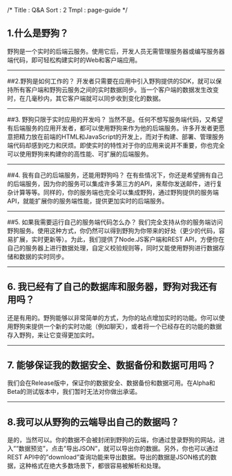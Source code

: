 /*
Title : Q&A
Sort : 2
Tmpl : page-guide
*/

## 1.什么是野狗？
野狗是一个实时的后端云服务。使用它后，开发人员无需管理服务器或编写服务器端代码，即可轻松构建实时的Web和客户端应用。

----

##2.野狗是如何工作的？
开发者只需要在应用中引入野狗提供的SDK，就可以保持所有客户端和野狗云服务之间的实时数据同步。当一个客户端的数据发生改变时，在几毫秒内，其它客户端就可以同步收到变化的数据。

----

##3. 野狗只限于实时应用的开发吗？
当然不是。任何不想写服务端代码，又希望有后端服务的应用开发者，都可以使用野狗来作为他的后端服务。许多开发者更愿意把精力放在前端的HTML和JavaScript的开发上，而对于构建、部署、管理服务端代码却感到吃力和厌烦。即使实时的特性对于你的应用来说并不重要，你也完全可以使用野狗来构建你的高性能、可扩展的后端服务。

----

##4. 我有自己的后端服务，还能用野狗吗？
在有些情况下，你还是希望拥有自己的后端服务，因为你的服务可以集成许多第三方的API，来帮你发送邮件，进行复杂计算等等。同样的，你的服务端也完全可以集成野狗，通过野狗提供的服务端API，就能扩展你的服务端性能，提供更加实时的后端服务。

----

##5. 如果我需要运行自己的服务端代码怎么办？
我们完全支持从你的服务端访问野狗服务。使用这种方式，你仍然可以得到野狗为你带来的好处（更少的代码，容易扩展，实时更新等）。为此，我们提供了Node.JS客户端和REST API，方便你在自己的服务器上进行数据处理，自定义校验规则等，同时又能使用野狗进行数据存储和数据的实时同步。

----

## 6. 我已经有了自己的数据库和服务器，野狗对我还有用吗？
还是有用的。野狗能够以非常简单的方式，为你的站点增加实时的功能。你可以使用野狗来提供一个新的实时功能（例如聊天），或者将一个已经存在的功能的数据存入野狗，来让它变得更加实时。

----

## 7. 能够保证我的数据安全、数据备份和数据可用吗？
我们会在Release版中，保证你的数据安全、数据备份和数据可用。在Alpha和Beta的测试版本中，我们暂时无法对你做出承诺。

----

## 8.我可以从野狗的云端导出自己的数据吗？

是的，当然可以。你的数据不会被封闭到野狗的云端，你通过登录野狗的网站，进入””数据预览”，点击”导出JSON”，就可以导出你的数据。另外，你也可以通过REST API中的”download”查询功能来导出数据。导出的数据是JSON格式的数据，这种格式在绝大多数场景下，都很容易被解析和处理。
